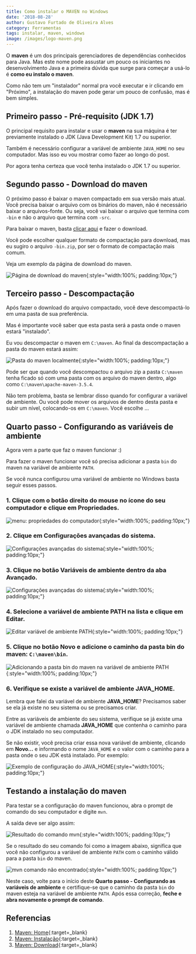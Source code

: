 ```yaml
---
title: Como instalar o MAVEN no Windows
date: '2018-08-28'
author: Gustavo Furtado de Oliveira Alves
category: Ferramentas
tags: instalar, maven, windows
image: /images/logo-maven.png
---
```


O **maven** é um dos principais gerenciadores de dependências conhecidos para Java.
Mas este nome pode assustar um pouco os iniciantes no desenvolvimento Java
e a primeira dúvida que surge para começar a usá-lo é **como eu instalo o maven**.

Como não tem um "instalador" normal pra você executar e ir clicando em "Próximo",
a instalação do maven pode gerar um pouco de confusão, mas é bem simples.

## Primeiro passo - Pré-requisito (JDK 1.7)

O principal requisito para instalar e usar o **maven** na sua máquina é ter previamente instalado
o JDK (Java Development Kit) 1.7 ou superior.

Também é necessário configurar a variável de ambiente `JAVA_HOME` no seu computador.
Mas isso eu vou mostrar como fazer ao longo do post.

Por agora tenha certeza que você tenha instalado o JDK 1.7 ou superior.

## Segundo passo - Download do maven

O próximo passo é baixar o maven compactado em sua versão mais atual.
Você precisa baixar o arquivo com os binários do maven, não é necessário baixar o arquivos-fonte.
Ou seja, você vai baixar o arquivo que termina com `-bin` e não o arquivo que termina com `-src`.

Para baixar o maven, basta [clicar aqui](https://maven.apache.org/download.cgi) e fazer o download.

Você pode escolher qualquer formato de compactação para download, mas eu sugiro o arquivo `-bin.zip`,
por ser o formato de compactação mais comum.

Veja um exemplo da página de download do maven.

![Página de download do maven](/images/maven/download-maven.png){:style="width:100%; padding:10px;"}

## Terceiro passo - Descompactação

Após fazer o download do arquivo compactado, você deve descompactá-lo em uma pasta de sua preferência.

Mas é importante você saber que esta pasta será a pasta onde o maven estará "instalado".

Eu vou descompactar o maven em `C:\maven`. Ao final da descompactação a pasta do maven estará assim:

![Pasta do maven localmente](/images/maven/pasta-do-maven.png){:style="width:100%; padding:10px;"}

Pode ser que quando você descompactou o arquivo zip a pasta `C:\maven` tenha ficado só com uma pasta com os arquivo do maven dentro, algo como `C:\maven\apache-maven-3.5.4`.

Não tem problema, basta se lembrar disso quando for configurar a variável de ambiente. Ou você pode mover os arquivos de dentro desta pasta e subir um nível, colocando-os em `C:\maven`. Você escolhe ...

## Quarto passo - Configurando as variáveis de ambiente

Agora vem a parte que faz o maven funcionar :)

Para fazer o maven funcionar você só precisa adicionar a pasta `bin` do maven na variável de ambiente `PATH`.

Se você nunca configurou uma variável de ambiente no Windows basta seguir esses passos.

### 1. Clique com o botão direito do mouse no ícone do seu computador e clique em **Propriedades**.

![menu: propriedades do computador](/images/maven/meu-computador-propriedades.png){:style="width:100%; padding:10px;"}

### 2. Clique em **Configurações avançadas do sistema**.

![Configurações avançadas do sistema](/images/maven/configuracoes-avancadas-do-sistema.png){:style="width:100%; padding:10px;"}

### 3. Clique no botão **Variáveis de ambiente** dentro da aba **Avançado**.

![Configurações avançadas do sistema](/images/maven/botao-variaveis-de-ambiente.png){:style="width:100%; padding:10px;"}

### 4. Selecione a variável de ambiente **PATH** na lista e clique em **Editar**.

![Editar variável de ambiente PATH](/images/maven/edicao-variavel-de-ambiente-PATH.png){:style="width:100%; padding:10px;"}

### 5. Clique no botão **Novo** e adicione o caminho da pasta bin do maven: `C:\maven\bin`.

![Adicionando a pasta bin do maven na variável de ambiente PATH](/images/maven/adiciona-maven-bin-no-PATH.png){:style="width:100%; padding:10px;"}

### 6. Verifique se existe a variável de ambiente **JAVA_HOME**.

Lembra que falei da variável de ambiente **JAVA_HOME**?
Precisamos saber se ela já existe no seu sistema ou se precisamos criar.

Entre as variáveis de ambiente do seu sistema, verifique se já existe uma variável de ambiente chamada **JAVA_HOME** que contenha o caminho para o JDK instalado no seu computador.

Se não existir, você precisa criar essa nova variável de ambiente, clicando em **Novo...**
e informando o nome `JAVA_HOME` e o valor com o caminho para a pasta onde o seu JDK está instalado.
Por exemplo:

![Exemplo de configuração do JAVA_HOME](/images/maven/exemplo-java-home.png){:style="width:100%; padding:10px;"}

## Testando a instalação do maven

Para testar se a configuração do maven funcionou, abra o prompt de comando do seu computador e digite `mvn`.

A saída deve ser algo assim:

![Resultado do comando mvn](/images/maven/saida-do-comando-mvn.png){:style="width:100%; padding:10px;"}

Se o resultado do seu comando foi como a imagem abaixo, significa que você não configurou a variável de ambiente `PATH` com o caminho válido para a pasta `bin` do maven.

![mvn comando não encontrado](/images/maven/mvn-comando-nao-encontrado.png){:style="width:100%; padding:10px;"}

Neste caso, volte para o início deste **Quarto passo - Configurando as variáveis de ambiente**
e certifique-se que o caminho da pasta `bin` do maven esteja na variável de ambiente `PATH`.
Após essa correção, **feche e abra novamente o prompt de comando**.

## Referencias

1. [Maven: Home](https://maven.apache.org/){:target=\_blank}
2. [Maven: Instalação](https://maven.apache.org/install.html){:target=\_blank}
3. [Maven: Download](https://maven.apache.org/download.cgi){:target=\_blank}
